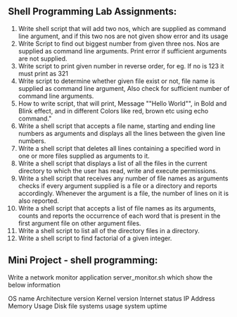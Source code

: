 Shell Programming Lab Assignments:
----------------------------------

1. Write shell script that will add two nos, which are supplied as command line argument, and if this two nos are not given show error and its usage
2. Write Script to find out biggest number from given three nos. Nos are supplied as command line arguments. Print error if sufficient arguments are not supplied.
3. Write script to print given number in reverse order, for eg. If no is 123 it must print as 321
4. Write script to determine whether given file exist or not, file name is supplied as command line argument, Also check for sufficient number of command line arguments.
5. How to write script, that will print, Message ""Hello World"", in Bold and Blink effect, and in different Colors like red, brown etc using echo command."
6. Write a shell script that accepts a file name, starting and ending line numbers as arguments and displays all the lines between the given line numbers.
7. Write a shell script that deletes all lines containing a specified word in one or more files supplied as arguments to it.
8. Write a shell script that displays a list of all the files in the current directory to which the user has read, write and execute permissions.
9. Write a shell script that receives any number of file names as arguments checks if every argument supplied is a file or a directory and reports accordingly. Whenever the argument is a file, the number of lines on it is also reported.
10. Write a shell script that accepts a list of file names as its arguments, counts and reports the occurrence of each word that is present in the first argument file on other argument files.
11. Write a shell script to list all of the directory files in a directory.
12. Write a shell script to find factorial of a given integer.

Mini Project - shell programming:
---------------------------------
Write a network monitor application server_monitor.sh which show the below information

OS name
Architecture version
Kernel version
Internet status
IP Address
Memory Usage
Disk file systems usage
system uptime
